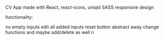 CV App
made with React, react-icons, uniqid
SASS
responsive design

functionality:

no empty inputs
edit all added inputs
reset button
abstract away change functions and maybe add/delete as well n
